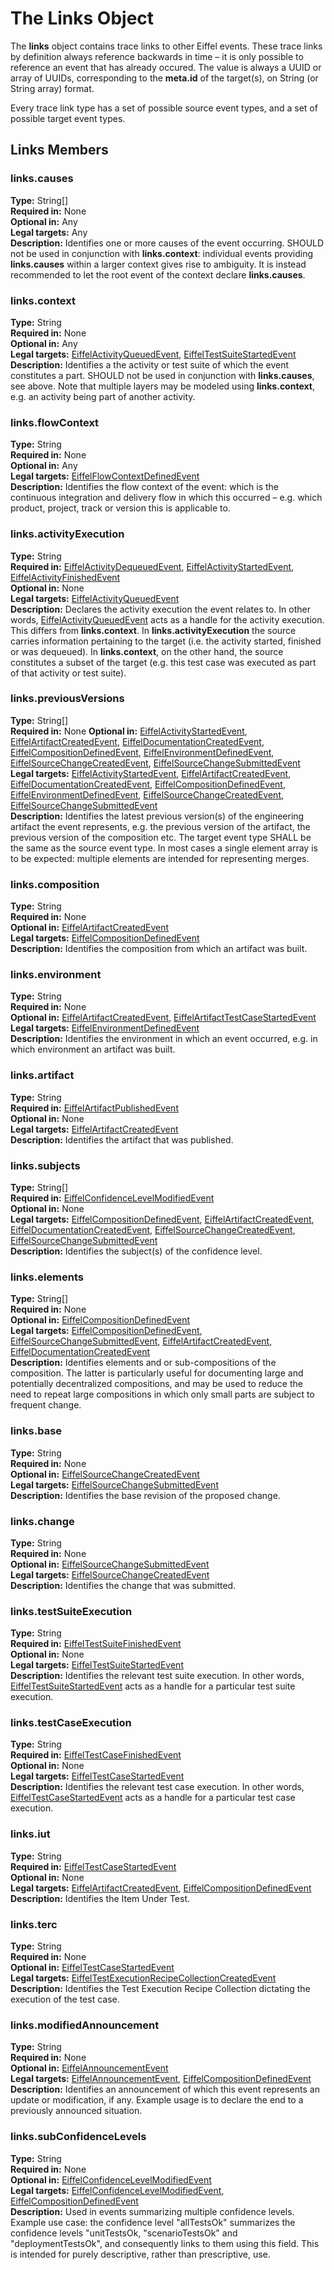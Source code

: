 # The Links Object
The __links__ object contains trace links to other Eiffel events. These trace links by definition always reference backwards in time – it is only possible to reference an event that has already occured. The value is always a UUID or array of UUIDs, corresponding to the __meta.id__ of the target(s), on String (or String array) format.

Every trace link type has a set of possible source event types, and a set of possible target event types.

## Links Members
### links.causes
__Type:__ String[]  
__Required in:__ None  
__Optional in:__ Any  
__Legal targets:__ Any  
__Description:__ Identifies one or more causes of the event occurring. SHOULD not be used in conjunction with __links.context__: individual events providing __links.causes__ within a larger context gives rise to ambiguity. It is instead recommended to let the root event of the context declare __links.causes__.  

### links.context
__Type:__ String  
__Required in:__ None  
__Optional in:__ Any  
__Legal targets:__ [EiffelActivityQueuedEvent](../eiffel-vocabulary/EiffelActivityQueuedEvent.md), 
[EiffelTestSuiteStartedEvent](../eiffel-vocabulary/EiffelTestSuiteStartedEvent.md)  
__Description:__ Identifies a the activity or test suite of which the event constitutes a part. SHOULD not be used in conjunction with __links.causes__, see above. Note that multiple layers may be modeled using __links.context__, e.g. an activity being part of another activity.

### links.flowContext
__Type:__ String  
__Required in:__ None  
__Optional in:__ Any  
__Legal targets:__ [EiffelFlowContextDefinedEvent](../eiffel-vocabulary/EiffelFlowContextDefinedEvent.md)  
__Description:__ Identifies the flow context of the event: which is the continuous integration and delivery flow in which this occurred – e.g. which product, project, track or version this is applicable to.

### links.activityExecution
__Type:__ String  
__Required in:__ [EiffelActivityDequeuedEvent](../eiffel-vocabulary/EiffelActivityDequeuedEvent), 
[EiffelActivityStartedEvent](../eiffel-vocabulary/EiffelActivityStartedEvent), 
[EiffelActivityFinishedEvent](../eiffel-vocabulary/EiffelActivityFinishedEvent)  
__Optional in:__ None  
__Legal targets:__ [EiffelActivityQueuedEvent](../eiffel-vocabulary/EiffelActivityQueuedEvent.md)  
__Description:__ Declares the activity execution the event relates to. In other words, [EiffelActivityQueuedEvent](../eiffel-vocabulary/EiffelActivityQueuedEvent.md) acts as a handle for the activity execution. This differs from __links.context__. In __links.activityExecution__ the source carries information pertaining to the target (i.e. the activity started, finished or was dequeued). In __links.context__, on the other hand, the source constitutes a subset of the target (e.g. this test case was executed as part of that activity or test suite).

### links.previousVersions
__Type:__ String[]  
__Required in:__ None
__Optional in:__ [EiffelActivityStartedEvent](../eiffel-vocabulary/EiffelActivityStartedEvent.md), 
[EiffelArtifactCreatedEvent](../eiffel-vocabulary/EiffelArtifactCreatedEvent.md), 
[EiffelDocumentationCreatedEvent](../eiffel-vocabulary/EiffelDocumentationCreatedEvent.md), 
[EiffelCompositionDefinedEvent](../eiffel-vocabulary/EiffelCompositionDefinedEvent.md), 
[EiffelEnvironmentDefinedEvent](../eiffel-vocabulary/EiffelEnvironmentDefinedEvent.md), 
[EiffelSourceChangeCreatedEvent](../eiffel-vocabulary/EiffelSourceChangeCreatedEvent.md), 
[EiffelSourceChangeSubmittedEvent](../eiffel-vocabulary/EiffelSourceChangeSubmittedEvent.md)  
__Legal targets:__ [EiffelActivityStartedEvent](../eiffel-vocabulary/EiffelActivityStartedEvent.md),
[EiffelArtifactCreatedEvent](../eiffel-vocabulary/EiffelArtifactCreatedEvent.md), 
[EiffelDocumentationCreatedEvent](../eiffel-vocabulary/EiffelDocumentationCreatedEvent.md), 
[EiffelCompositionDefinedEvent](../eiffel-vocabulary/EiffelCompositionDefinedEvent.md), 
[EiffelEnvironmentDefinedEvent](../eiffel-vocabulary/EiffelEnvironmentDefinedEvent.md), 
[EiffelSourceChangeCreatedEvent](../eiffel-vocabulary/EiffelSourceChangeCreatedEvent.md), 
[EiffelSourceChangeSubmittedEvent](../eiffel-vocabulary/EiffelSourceChangeSubmittedEvent.md)  
__Description:__ Identifies the latest previous version(s) of the engineering artifact the event represents, e.g. the previous version of the artifact, the previous version of the composition etc. The target event type SHALL be the same as the source event type. In most cases a single element array is to be expected: multiple elements are intended for representing merges.

### links.composition
__Type:__ String  
__Required in:__ None  
__Optional in:__ [EiffelArtifactCreatedEvent](../eiffel-vocabulary/EiffelArtifactCreatedEvent.md)  
__Legal targets:__ [EiffelCompositionDefinedEvent](../eiffel-vocabulary/EiffelCompositionDefinedEvent.md)  
__Description:__ Identifies the composition from which an artifact was built.

### links.environment
__Type:__ String  
__Required in:__ None  
__Optional in:__ [EiffelArtifactCreatedEvent](../eiffel-vocabulary/EiffelArtifactCreatedEvent.md), 
[EiffelArtifactTestCaseStartedEvent](../eiffel-vocabulary/EiffelArtifactTestCaseStartedEvent.md)  
__Legal targets:__ [EiffelEnvironmentDefinedEvent](../eiffel-vocabulary/EiffelEnvironmentDefinedEvent.md)  
__Description:__ Identifies the environment in which an event occurred, e.g. in which environment an artifact was built.

### links.artifact
__Type:__ String  
__Required in:__ [EiffelArtifactPublishedEvent](../eiffel-vocabulary/EiffelArtifactPublishedEvent.md)  
__Optional in:__ None  
__Legal targets:__ [EiffelArtifactCreatedEvent](../eiffel-vocabulary/EiffelArtifactCreatedEvent.md)  
__Description:__ Identifies the artifact that was published.

### links.subjects
__Type:__ String[]  
__Required in:__ [EiffelConfidenceLevelModifiedEvent](../eiffel-vocabulary/EiffelConfidenceLevelModifiedEvent.md)  
__Optional in:__ None  
__Legal targets:__ [EiffelCompositionDefinedEvent](../eiffel-vocabulary/EiffelCompositionDefinedEvent.md),
[EiffelArtifactCreatedEvent](../eiffel-vocabulary/EiffelArtifactCreatedEvent.md),
[EiffelDocumentationCreatedEvent](../eiffel-vocabulary/EiffelDocumentationCreatedEvent.md),
[EiffelSourceChangeCreatedEvent](../eiffel-vocabulary/EiffelSourceChangeCreatedEvent.md),
[EiffelSourceChangeSubmittedEvent](../eiffel-vocabulary/EiffelSourceChangeSubmittedEvent.md)  
__Description:__ Identifies the subject(s) of the confidence level.

### links.elements
__Type:__ String[]  
__Required in:__ None  
__Optional in:__ [EiffelCompositionDefinedEvent](../eiffel-vocabulary/EiffelCompositionDefinedEvent.md)  
__Legal targets:__ [EiffelCompositionDefinedEvent](../eiffel-vocabulary/EiffelCompositionDefinedEvent.md),
[EiffelSourceChangeSubmittedEvent](../eiffel-vocabulary/EiffelSourceChangeSubmittedEvent.md),
[EiffelArtifactCreatedEvent](../eiffel-vocabulary/EiffelArtifactCreatedEvent.md),
[EiffelDocumentationCreatedEvent](../eiffel-vocabulary/EiffelDocumentationCreatedEvent.md)  
__Description:__ Identifies elements and or sub-compositions of the composition. The latter is particularly useful for documenting large and potentially decentralized compositions, and may be used to reduce the need to repeat large compositions in which only small parts are subject to frequent change.

### links.base
__Type:__ String  
__Required in:__ None  
__Optional in:__ [EiffelSourceChangeCreatedEvent](../eiffel-vocabulary/EiffelSourceChangeCreatedEvent.md)  
__Legal targets:__ [EiffelSourceChangeSubmittedEvent](../eiffel-vocabulary/EiffelSourceChangeSubmittedEvent.md)  
__Description:__ Identifies the base revision of the proposed change.

### links.change
__Type:__ String  
__Required in:__ None  
__Optional in:__ [EiffelSourceChangeSubmittedEvent](../eiffel-vocabulary/EiffelSourceChangeSubmittedEvent.md)  
__Legal targets:__ [EiffelSourceChangeCreatedEvent](../eiffel-vocabulary/EiffelSourceChangeCreatedEvent.md)  
__Description:__ Identifies the change that was submitted.

### links.testSuiteExecution
__Type:__ String  
__Required in:__ [EiffelTestSuiteFinishedEvent](../eiffel-vocabulary/EiffelTestSuiteFinishedEvent.md)  
__Optional in:__ None  
__Legal targets:__ [EiffelTestSuiteStartedEvent](../eiffel-vocabulary/EiffelTestSuiteStartedEvent.md)  
__Description:__ Identifies the relevant test suite execution. In other words, [EiffelTestSuiteStartedEvent](../eiffel-vocabulary/EiffelTestSuiteStartedEvent.md) acts as a handle for a particular test suite execution.

### links.testCaseExecution
__Type:__ String  
__Required in:__ [EiffelTestCaseFinishedEvent](../eiffel-vocabulary/EiffelTestCaseFinishedEvent.md)  
__Optional in:__ None  
__Legal targets:__ [EiffelTestCaseStartedEvent](../eiffel-vocabulary/EiffelTestCaseStartedEvent.md)  
__Description:__ Identifies the relevant test case execution. In other words, [EiffelTestCaseStartedEvent](../eiffel-vocabulary/EiffelTestCaseStartedEvent.md) acts as a handle for a particular test case execution.

### links.iut
__Type:__ String  
__Required in:__ [EiffelTestCaseStartedEvent](../eiffel-vocabulary/EiffelTestCaseStartedEvent.md)  
__Optional in:__ None  
__Legal targets:__ [EiffelArtifactCreatedEvent](../eiffel-vocabulary/EiffelArtifactCreatedEvent.md),
[EiffelCompositionDefinedEvent](../eiffel-vocabulary/EiffelCompositionDefinedEvent.md)  
__Description:__ Identifies the Item Under Test.

### links.terc
__Type:__ String  
__Required in:__ None  
__Optional in:__ [EiffelTestCaseStartedEvent](../eiffel-vocabulary/EiffelTestCaseStartedEvent.md)  
__Legal targets:__ [EiffelTestExecutionRecipeCollectionCreatedEvent](../eiffel-vocabulary/EiffelTestExecutionRecipeCollectionCreatedEvent.md)  
__Description:__ Identifies the Test Execution Recipe Collection dictating the execution of the test case.

### links.modifiedAnnouncement
__Type:__ String  
__Required in:__ None  
__Optional in:__ [EiffelAnnouncementEvent](../eiffel-vocabulary/EiffelAnnouncementEvent.md)  
__Legal targets:__ [EiffelAnnouncementEvent](../eiffel-vocabulary/EiffelAnnouncementEvent.md),
[EiffelCompositionDefinedEvent](../eiffel-vocabulary/EiffelCompositionDefinedEvent.md)  
__Description:__ Identifies an announcement of which this event represents an update or modification, if any. Example usage is to declare the end to a previously announced situation.

### links.subConfidenceLevels
__Type:__ String  
__Required in:__ None  
__Optional in:__ [EiffelConfidenceLevelModifiedEvent](../eiffel-vocabulary/EiffelConfidenceLevelModifiedEvent.md)  
__Legal targets:__ [EiffelConfidenceLevelModifiedEvent](../eiffel-vocabulary/EiffelConfidenceLevelModifiedEvent.md),
[EiffelCompositionDefinedEvent](../eiffel-vocabulary/EiffelCompositionDefinedEvent.md)  
__Description:__ Used in events summarizing multiple confidence levels. Example use case: the confidence level "allTestsOk" summarizes the confidence levels "unitTestsOk, "scenarioTestsOk" and "deploymentTestsOk", and consequently links to them using this field. This is intended for purely descriptive, rather than prescriptive, use.

